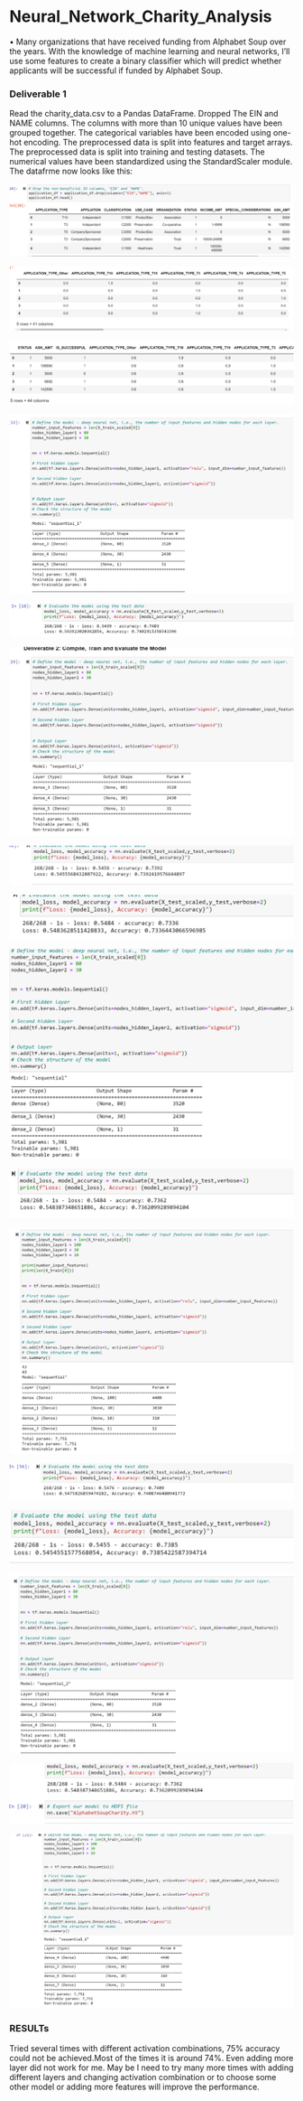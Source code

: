 # Neural_Network_Charity_Analysis
•	Many organizations that have received funding from Alphabet Soup over the years. With the knowledge of machine learning and neural networks, I’ll use some features to create a binary classifier which will predict whether applicants will be successful if funded by Alphabet Soup.

### Deliverable 1

Read the charity_data.csv to a Pandas DataFrame.
Dropped The EIN and NAME columns.
The columns with more than 10 unique values have been grouped together.
The categorical variables have been encoded using one-hot encoding.
The preprocessed data is split into features and target arrays.
The preprocessed data is split into training and testing datasets.
The numerical values have been standardized using the StandardScaler module.
The datafrme now looks like this:

![png_ch1910](https://github.com/Ruma-T/Neural_Network_Charity_Analysis/blob/main/resources/ch1910.PNG)



![png_ch1911](https://github.com/Ruma-T/Neural_Network_Charity_Analysis/blob/main/resources/ch1911.PNG)



![png_ch1912](https://github.com/Ruma-T/Neural_Network_Charity_Analysis/blob/main/resources/ch1912.PNG)



![png_ch1913](https://github.com/Ruma-T/Neural_Network_Charity_Analysis/blob/main/resources/ch1913.PNG)



![png_ch1915](https://github.com/Ruma-T/Neural_Network_Charity_Analysis/blob/main/resources/ch1915.PNG)




![png_ch1916](https://github.com/Ruma-T/Neural_Network_Charity_Analysis/blob/main/resources/ch1916.PNG)




![png_ch1917](https://github.com/Ruma-T/Neural_Network_Charity_Analysis/blob/main/resources/ch1917.PNG)





![png_ch191](https://github.com/Ruma-T/Neural_Network_Charity_Analysis/blob/main/resources/ch191.PNG)





![png_ch192](https://github.com/Ruma-T/Neural_Network_Charity_Analysis/blob/main/resources/ch192.PNG)





![png_ch193](https://github.com/Ruma-T/Neural_Network_Charity_Analysis/blob/main/resources/ch193.PNG)





![png_ch194](https://github.com/Ruma-T/Neural_Network_Charity_Analysis/blob/main/resources/ch194.PNG)




![png_ch195](https://github.com/Ruma-T/Neural_Network_Charity_Analysis/blob/main/resources/ch195.PNG)




![png_ch196](https://github.com/Ruma-T/Neural_Network_Charity_Analysis/blob/main/resources/ch196.PNG)



![png_ch197](https://github.com/Ruma-T/Neural_Network_Charity_Analysis/blob/main/resources/ch197.PNG)



![png_ch198](https://github.com/Ruma-T/Neural_Network_Charity_Analysis/blob/main/resources/ch198.PNG)



![png_ch199](https://github.com/Ruma-T/Neural_Network_Charity_Analysis/blob/main/resources/ch199.PNG)

### RESULTs
Tried several times with different activation combinations, 75% accuracy could not be achieved.Most of the times it is around 74%. Even adding more layer did not work for me.
May be I need to try many more times with adding different layers and changing activation combination or to choose some other model or adding more features will improve the performance.

